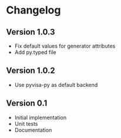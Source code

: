 # Changelog

## Version 1.0.3

- Fix default values for generator attributes
- Add py.typed file

## Version 1.0.2

- Use pyvisa-py as default backend

## Version 0.1

- Initial implementation
- Unit tests
- Documentation
